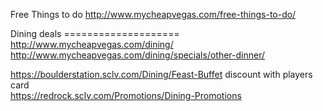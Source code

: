 

Free  Things to do 
http://www.mycheapvegas.com/free-things-to-do/  





Dining deals ====================     
http://www.mycheapvegas.com/dining/   
http://www.mycheapvegas.com/dining/specials/other-dinner/   



https://boulderstation.sclv.com/Dining/Feast-Buffet   discount with players card  
https://redrock.sclv.com/Promotions/Dining-Promotions      








